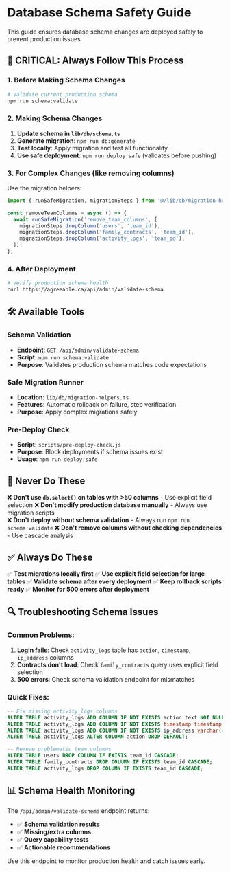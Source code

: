 # Database Schema Safety Guide

This guide ensures database schema changes are deployed safely to prevent production issues.

## 🚨 CRITICAL: Always Follow This Process

### 1. Before Making Schema Changes
```bash
# Validate current production schema
npm run schema:validate
```

### 2. Making Schema Changes
1. **Update schema in `lib/db/schema.ts`**
2. **Generate migration**: `npm run db:generate` 
3. **Test locally**: Apply migration and test all functionality
4. **Use safe deployment**: `npm run deploy:safe` (validates before pushing)

### 3. For Complex Changes (like removing columns)
Use the migration helpers:

```typescript
import { runSafeMigration, migrationSteps } from '@/lib/db/migration-helpers';

const removeTeamColumns = async () => {
  await runSafeMigration('remove_team_columns', [
    migrationSteps.dropColumn('users', 'team_id'),
    migrationSteps.dropColumn('family_contracts', 'team_id'),
    migrationSteps.dropColumn('activity_logs', 'team_id'),
  ]);
};
```

### 4. After Deployment
```bash
# Verify production schema health
curl https://agreeable.ca/api/admin/validate-schema
```

## 🛠️ Available Tools

### Schema Validation
- **Endpoint**: `GET /api/admin/validate-schema`
- **Script**: `npm run schema:validate`
- **Purpose**: Validates production schema matches code expectations

### Safe Migration Runner
- **Location**: `lib/db/migration-helpers.ts`
- **Features**: Automatic rollback on failure, step verification
- **Purpose**: Apply complex migrations safely

### Pre-Deploy Check
- **Script**: `scripts/pre-deploy-check.js`
- **Purpose**: Block deployments if schema issues exist
- **Usage**: `npm run deploy:safe`

## 🚨 Never Do These

❌ **Don't use `db.select()` on tables with >50 columns** - Use explicit field selection
❌ **Don't modify production database manually** - Always use migration scripts  
❌ **Don't deploy without schema validation** - Always run `npm run schema:validate`
❌ **Don't remove columns without checking dependencies** - Use cascade analysis

## ✅ Always Do These

✅ **Test migrations locally first**
✅ **Use explicit field selection for large tables** 
✅ **Validate schema after every deployment**
✅ **Keep rollback scripts ready**
✅ **Monitor for 500 errors after deployment**

## 🔍 Troubleshooting Schema Issues

### Common Problems:
1. **Login fails**: Check `activity_logs` table has `action`, `timestamp`, `ip_address` columns
2. **Contracts don't load**: Check `family_contracts` query uses explicit field selection
3. **500 errors**: Check schema validation endpoint for mismatches

### Quick Fixes:
```sql
-- Fix missing activity_logs columns
ALTER TABLE activity_logs ADD COLUMN IF NOT EXISTS action text NOT NULL DEFAULT 'UNKNOWN';
ALTER TABLE activity_logs ADD COLUMN IF NOT EXISTS timestamp timestamp NOT NULL DEFAULT now();
ALTER TABLE activity_logs ADD COLUMN IF NOT EXISTS ip_address varchar(45);
ALTER TABLE activity_logs ALTER COLUMN action DROP DEFAULT;

-- Remove problematic team columns
ALTER TABLE users DROP COLUMN IF EXISTS team_id CASCADE;
ALTER TABLE family_contracts DROP COLUMN IF EXISTS team_id CASCADE;
ALTER TABLE activity_logs DROP COLUMN IF EXISTS team_id CASCADE;
```

## 📊 Schema Health Monitoring

The `/api/admin/validate-schema` endpoint returns:
- ✅ **Schema validation results** 
- ✅ **Missing/extra columns**
- ✅ **Query capability tests**
- ✅ **Actionable recommendations**

Use this endpoint to monitor production health and catch issues early.